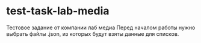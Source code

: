 # test-task-lab-media
Тестовое задание от компании лаб медиа
Перед началом работы нужно выбрать файлы .json, из которых будут взяты данные для списков. 

